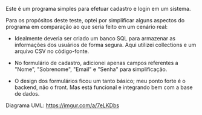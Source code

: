 Este é um programa simples para efetuar cadastro e login em um sistema.

Para os propósitos deste teste, optei por simplificar alguns aspectos do programa em comparação ao que seria feito em um cenário real:

- Idealmente deveria ser criado um banco SQL para armazenar as informações dos usuários de forma segura. Aqui utilizei collections e um arquivo CSV no código-fonte.

- No formulário de cadastro, adicionei apenas campos referentes a "Nome", "Sobrenome", "Email" e "Senha" para simplificação.

- O design dos formulários ficou um tanto básico; meu ponto forte é o backend, não o front. Mas está funcional e integrando bem com a base de dados.

Diagrama UML: https://imgur.com/a/7eLKDbs